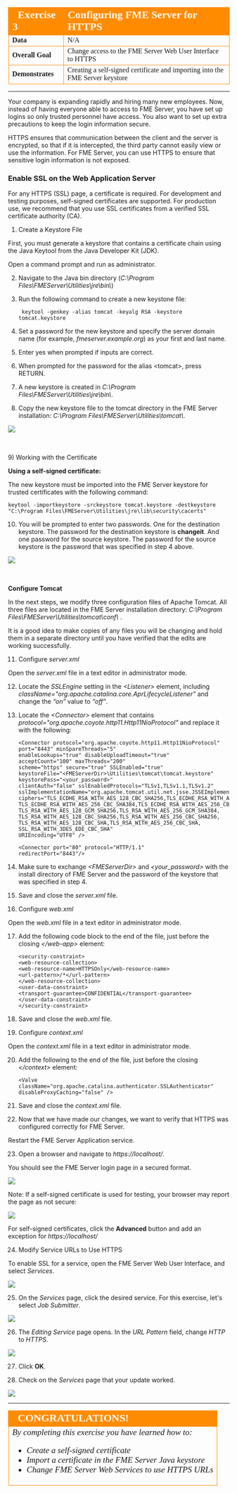 <!--Exercise Section-->

<table style="border-spacing: 0px;border-collapse: collapse;font-family:serif">
<tr>
<td width=25% style="vertical-align:middle;background-color:darkorange;border: 2px solid darkorange">
<i class="fa fa-cogs fa-lg fa-pull-left fa-fw" style="color:white;padding-right: 12px;vertical-align:text-top"></i>
<span style="color:white;font-size:x-large;font-weight: bold">Exercise 3</span>
</td>
<td style="border: 2px solid darkorange;background-color:darkorange;color:white">
<span style="color:white;font-size:x-large;font-weight: bold">Configuring FME Server for HTTPS</span>
</td>
</tr>

<tr>
<td style="border: 1px solid darkorange; font-weight: bold">Data</td>
<td style="border: 1px solid darkorange">N/A</td>
</tr>

<tr>
<td style="border: 1px solid darkorange; font-weight: bold">Overall Goal</td>
<td style="border: 1px solid darkorange">Change access to the FME Server Web User Interface to HTTPS</td>
</tr>

<tr>
<td style="border: 1px solid darkorange; font-weight: bold">Demonstrates</td>
<td style="border: 1px solid darkorange">Creating a self-signed certificate and importing into the FME Server keystore</td>
</tr>

</table>

---

Your company is expanding rapidly and hiring many new employees. Now, instead of having everyone able to access to FME Server, you have set up logins so only trusted personnel have access. You also want to set up extra precautions to keep the login information secure.

HTTPS ensures that communication between the client and the server is encrypted, so that if it is intercepted, the third party cannot easily view or use the information. For FME Server, you can use HTTPS to ensure that sensitive login information is not exposed.


### Enable SSL on the Web Application Server ###

For any HTTPS (SSL) page, a certificate is required. For development and testing purposes, self-signed certificates are supported. For production use, we recommend that you use SSL certificates from a verified SSL certificate authority (CA).

1) Create a Keystore File 

First, you must generate a keystore that contains a certificate chain using the Java Keytool from the Java Developer Kit (JDK).

Open a command prompt and run as administrator.

2) Navigate to the Java bin directory (*C:\Program Files\FMEServer\Utilities\jre\bin\\*)

3) Run the following command to create a new keystone file:

		keytool -genkey -alias tomcat -keyalg RSA -keystore tomcat.keystore
 
4) Set a password for the new keystore and specify the server domain name (for example, *fmeserver.example.org*) as your first and last name.

5) Enter yes when prompted if inputs are correct.

6) When prompted for the password for the alias &lt;tomcat&gt;, press RETURN.

7) A new keystore is created in *C:\Program Files\FMEServer\Utilities\jre\bin\\*.

8) Copy the new keystore file to the tomcat directory in the FME Server installation: *C:\Program Files\FMEServer\Utilities\tomcat\\*.

![](./Images/3.404.ConfigureForHTTPS_createKeytool.png)

<br><br>
9) Working with the Certificate 

**Using a self-signed certificate:**

The new keystore must be imported into the FME Server keystore for trusted certificates with the following command:

	keytool -importkeystore -srckeystore tomcat.keystore -destkeystore "C:\Program Files\FMEServer\Utilities\jre\lib\security\cacerts"

10) You will be prompted to enter two passwords. One for the destination keystore. The password for the destination keystore is **changeit**. And one password for the source keystore. The password for the source keystore is the password that was specified in step 4 above.

![](./Images/3.405.ConfigureForHTTPS_selfSignedCertificate.png)

<br><br>
**Configure Tomcat** 

In the next steps, we modify three configuration files of Apache Tomcat. All three files are located in the FME Server installation directory: *C:\Program Files\FMEServer\Utilities\tomcat\conf\\* .

It is a good idea to make copies of any files you will be changing and hold them in a separate directory until you have verified that the edits are working successfully.

11) Configure *server.xml*

Open the *server.xml* file in a text editor in administrator mode.

12) Locate the *SSLEngine* setting in the *&lt;Listener&gt;* element, including *className="org.apache.catalina.core.AprLifecycleListener"* and change the *“on”* value to *“off”*.

13) Locate the *&lt;Connector&gt;* element that contains *protocol="org.apache.coyote.http11.Http11NioProtocol"* and replace it with the following:

		<Connector protocol="org.apache.coyote.http11.Http11NioProtocol"
		port="8443" minSpareThreads="5"
		enableLookups="true" disableUploadTimeout="true"
		acceptCount="100" maxThreads="200"
		scheme="https" secure="true" SSLEnabled="true"
		keystoreFile="<FMEServerDir>\Utilities\tomcat\tomcat.keystore"
		keystorePass="<your_password>"
		clientAuth="false" sslEnabledProtocols="TLSv1,TLSv1.1,TLSv1.2"
		sslImplementationName="org.apache.tomcat.util.net.jsse.JSSEImplementation"
		ciphers="TLS_ECDHE_RSA_WITH_AES_128_CBC_SHA256,TLS_ECDHE_RSA_WITH_AES_128_CBC_SHA,
		TLS_ECDHE_RSA_WITH_AES_256_CBC_SHA384,TLS_ECDHE_RSA_WITH_AES_256_CBC_SHA,
		TLS_RSA_WITH_AES_128_GCM_SHA256,TLS_RSA_WITH_AES_256_GCM_SHA384,
		TLS_RSA_WITH_AES_128_CBC_SHA256,TLS_RSA_WITH_AES_256_CBC_SHA256,
		TLS_RSA_WITH_AES_128_CBC_SHA,TLS_RSA_WITH_AES_256_CBC_SHA,
		SSL_RSA_WITH_3DES_EDE_CBC_SHA"
		URIEncoding="UTF8" />
 
		<Connector port="80" protocol="HTTP/1.1"
		redirectPort="8443"/>
		
14) Make sure to exchange *&lt;FMEServerDir&gt;* and *&lt;your_password&gt;* with the install directory of FME Server and the password of the keystore that was specified in step 4.

15) Save and close the *server.xml* file.

16) Configure *web.xml*

Open the *web.xml* file in a text editor in administrator mode.

17) Add the following code block to the end of the file, just before the closing *&lt;/web-app&gt;* element:

		<security-constraint>
		<web-resource-collection>
		<web-resource-name>HTTPSOnly</web-resource-name>
		<url-pattern>/*</url-pattern>
		</web-resource-collection>
		<user-data-constraint>
		<transport-guarantee>CONFIDENTIAL</transport-guarantee>
		</user-data-constraint>
		</security-constraint>

18) Save and close the *web.xml* file.

19) Configure *context.xml*

Open the *context.xml* file in a text editor in administrator mode.

20) Add the following to the end of the file, just before the closing *&lt;/context&gt;* element:

		<Valve className="org.apache.catalina.authenticator.SSLAuthenticator"
		disableProxyCaching="false" />

21) Save and close the *context.xml* file.

22) Now that we have made our changes, we want to verify that HTTPS was configured correctly for FME Server.

Restart the FME Server Application service.

23) Open a browser and navigate to *https://localhost/*. 

You should see the FME Server login page in a secured format.

![](./Images/3.406.verifyConfiguration.png)

Note: If a self-signed certificate is used for testing, your browser may report the page as not secure:

![](./Images/3.411.ConnectionNotSecure_Warning.png)

For self-signed certificates, click the **Advanced** button and add an exception for *https://localhost/*

24) Modify Service URLs to Use HTTPS 

To enable SSL for a service, open the FME Server Web User Interface, and select *Services*. 

![](./Images/3.407.ServicesButton.png)

25) On the *Services* page, click the desired service. For this exercise, let's select *Job Submitter*.

![](./Images/3.408.selectService.png)

26) The *Editing Service* page opens. In the *URL Pattern* field, change *HTTP* to *HTTPS*.

![](./Images/3.409.httpTOhttps.png)

27) Click **OK**.

28) Check on the *Services* page that your update worked.

![](./Images/3.410.checkItWorked.png)

---

<!--Exercise Congratulations Section--> 

<table style="border-spacing: 0px">
<tr>
<td style="vertical-align:middle;background-color:darkorange;border: 2px solid darkorange">
<i class="fa fa-thumbs-o-up fa-lg fa-pull-left fa-fw" style="color:white;padding-right: 12px;vertical-align:text-top"></i>
<span style="color:white;font-size:x-large;font-weight: bold;font-family:serif">CONGRATULATIONS!</span>
</td>
</tr>

<tr>
<td style="border: 1px solid darkorange">
<span style="font-family:serif; font-style:italic; font-size:larger">
By completing this exercise you have learned how to:
<br>
<ul><li>Create a self-signed certificate</li>
<li>Import a certificate in the FME Server Java keystore</li>
<li>Change FME Server Web Services to use HTTPS URLs</li></ul>
</span>
</td>
</tr>
</table>
